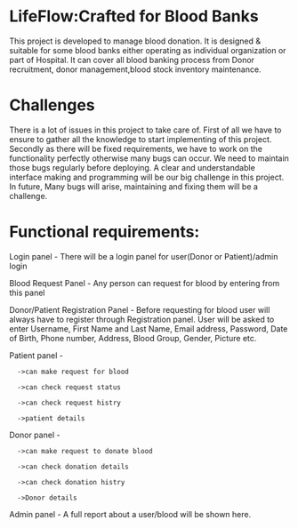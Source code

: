 # LifeFlow:Crafted for Blood Banks
This project is developed to manage blood donation. It is designed &amp; suitable for some blood banks either operating as  individual organization or part of Hospital. It can cover all blood banking process from Donor  recruitment, donor management,blood stock inventory maintenance.

# Challenges
There is a lot of issues in this project to take care of. First of all we have to ensure to gather all the knowledge to start implementing of this project. Secondly as there will be fixed requirements, we have to work on the functionality perfectly otherwise many bugs can occur. We need to maintain those bugs regularly before deploying. A clear and understandable interface making and programming will be our big challenge in this project. In future, Many bugs will arise, maintaining and fixing them will be a challenge.

# Functional requirements:

Login panel - There will be a login panel for user(Donor or Patient)/admin login

Blood Request Panel - Any person can request for blood by entering from this panel

Donor/Patient Registration Panel - Before requesting for blood user will always have to register through Registration panel. User will be asked to enter Username, First Name and Last Name, Email address, Password, Date of Birth, Phone number, Address, Blood Group, Gender, Picture etc.

Patient panel -

      ->can make request for blood
      
      ->can check request status
      
      ->can check request histry
      
      ->patient details

Donor panel -

      ->can make request to donate blood
      
      ->can check donation details
      
      ->can check donation histry
      
      ->Donor details
      
Admin panel - A full report about a user/blood will be shown here.
